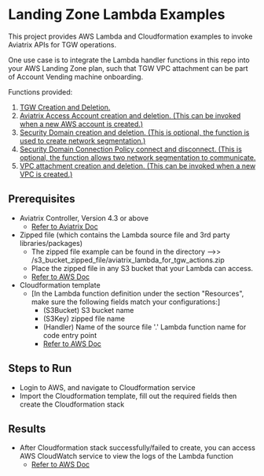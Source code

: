 # Landing Zone Lambda Examples

This project provides AWS Lambda and Cloudformation examples to invoke Aviatrix APIs for TGW operations. 

One use case is to integrate the Lambda handler functions in this repo into your AWS Landing Zone plan, such that TGW VPC attachment can be part of Account Vending machine onboarding. 

Functions provided:

 1. [TGW Creation and Deletion.](https://docs.aviatrix.com/HowTos/tgw_plan.html#create-aws-tgw)
 2. [Aviatrix Access Account creation and deletion. (This can be invoked when a new AWS account is created.)](https://docs.aviatrix.com/HowTos/aviatrix_account.html)
 3. [Security Domain creation and deletion. (This is optional, the function is used to create network segmentation.)](https://docs.aviatrix.com/HowTos/tgw_plan.html#create-a-new-security-domain)
 4. [Security Domain Connection Policy connect and disconnect. (This is optional, the function allows two network segmentation to communicate.](https://docs.aviatrix.com/HowTos/tgw_plan.html#create-a-new-security-domain)
 5. [VPC attachment creation and deletion. (This can be invoked when a new VPC is created.)](https://docs.aviatrix.com/HowTos/tgw_build.html#attach-vpc-to-tgw)


## Prerequisites

+ Aviatrix Controller, Version 4.3 or above
    - [Refer to Aviatrix Doc](https://docs.aviatrix.com/StartUpGuides/aviatrix-cloud-controller-startup-guide.html)
+ Zipped file (which contains the Lambda source file and 3rd party libraries/packages)
    - The zipped file example can be found in the directory  -->>  /s3_bucket_zipped_file/aviatrix_lambda_for_tgw_actions.zip
    - Place the zipped file in any S3 bucket that your Lambda can access.
    - [Refer to AWS Doc](https://docs.aws.amazon.com/lambda/latest/dg/lambda-python-how-to-create-deployment-package.html)
+ Cloudformation template
    - [In the Lambda function definition under the section "Resources", make sure the following fields match your configurations:]
        * (S3Bucket) S3 bucket name
        * (S3Key) zipped file name
        * (Handler) Name of the source file '.' Lambda function name for code entry point
        * [Refer to AWS Doc](https://docs.aws.amazon.com/AWSCloudFormation/latest/UserGuide/aws-resource-lambda-function.html)


## Steps to Run

+ Login to AWS, and navigate to Cloudformation service
+ Import the Cloudformation template, fill out the required fields then create the Cloudformation stack


## Results

+ After Cloudformation stack successfully/failed to create, you can access AWS CloudWatch service to view the logs of the Lambda function
    - [Refer to AWS Doc](https://docs.aws.amazon.com/lambda/latest/dg/monitoring-functions-logs.html)


